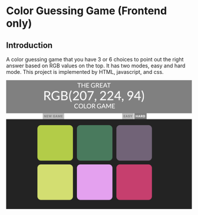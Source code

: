 # Color Guessing Game (Frontend only)

## Introduction
A color guessing game that you have 3 or 6 choices to point out the right answer based on RGB values on the top. It has two modes, easy and hard mode. This project is implemented by HTML, javascript, and css.

![demo1.png](https://github.com/lanlanblue/color-game/blob/master/demo1.png)
